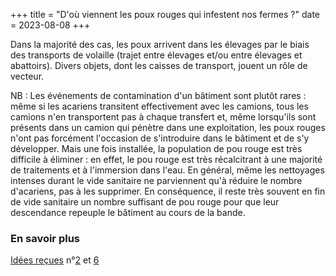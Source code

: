 +++
title = "D'où viennent les poux rouges qui infestent nos fermes ?"
date = 2023-08-08
+++


Dans la majorité des cas, les poux arrivent dans les élevages par le biais des transports de volaille (trajet entre élevages et/ou entre élevages et abattoirs). Divers objets, dont les caisses de transport, jouent un rôle de vecteur.

NB : Les événements de contamination d'un bâtiment sont plutôt rares : même si les acariens transitent effectivement avec les camions, tous les camions n'en transportent pas à chaque transfert et, même lorsqu'ils sont présents dans un camion qui pénètre dans une exploitation, les poux rouges n'ont pas forcément l'occasion de s'introduire dans le bâtiment et de s'y développer. Mais une fois installée, la population de pou rouge est très difficile à éliminer : en effet, le pou rouge est très récalcitrant à une majorité de traitements et à l'immersion dans l'eau. En général, même les nettoyages intenses durant le vide sanitaire ne parviennent qu'à réduire le nombre d'acariens, pas à les supprimer. En conséquence, il reste très souvent en fin de vide sanitaire un nombre suffisant de pou rouge pour que leur descendance repeuple le bâtiment au cours de la bande.

### En savoir plus

[Idées reçues](connaissance) n°[2](connaissance/slide_idr-2) et [6](connaissance/slide_idr-6)



